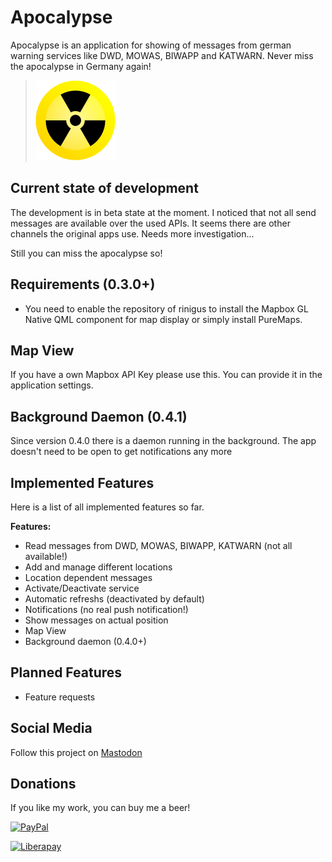 # Apocalypse

Apocalypse is an application for showing of messages from german warning services like DWD, MOWAS, BIWAPP and KATWARN.
Never miss the apocalypse in Germany again!

>![](icons/128x128/harbour-apocalypse.png)


## Current state of development

The development is in beta state at the moment.
I noticed that not all send messages are available over the used APIs. It seems there are other channels the original apps use. Needs more investigation...

Still you can miss the apocalypse so!

## Requirements (0.3.0+)
- You need to enable the repository of rinigus to install the Mapbox GL Native QML component for map display or simply install PureMaps.

## Map View
If you have a own Mapbox API Key please use this. You can provide it in the application settings.

## Background Daemon (0.4.1)
Since version 0.4.0 there is a daemon running in the background. The app doesn't need to be open to get notifications any more

## Implemented Features
Here is a list of all implemented features so far.

**Features:**

- Read messages from DWD, MOWAS, BIWAPP, KATWARN (not all available!) 
- Add and manage different locations
- Location dependent messages
- Activate/Deactivate service
- Automatic refreshs (deactivated by default)
- Notifications (no real push notification!)
- Show messages on actual position
- Map View
- Background daemon (0.4.0+)


## Planned Features

- Feature requests

## Social Media

Follow this project on [Mastodon](https://social.nubecula.org/@apocalypse)

## Donations

If you like my work, you can buy me a beer! 

[![PayPal](https://www.paypalobjects.com/en_US/i/btn/btn_donate_LG.gif) ](https://www.paypal.com/paypalme/nubecula/1)

[![Liberapay](https://liberapay.com/assets/widgets/donate.svg)](https://liberapay.com/black-sheep-dev/donate)

